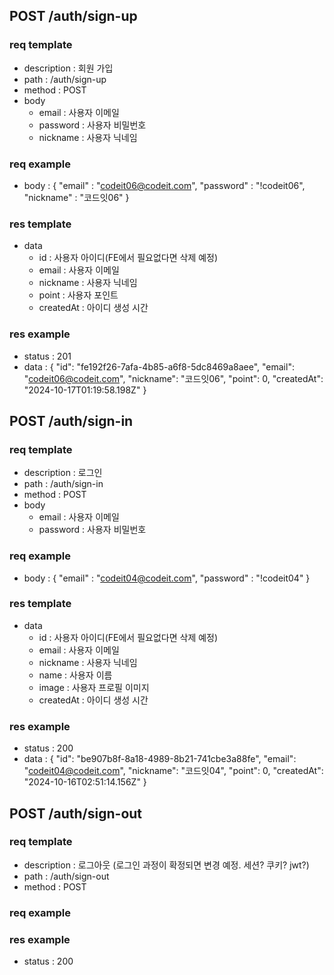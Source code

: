 ## POST /auth/sign-up

### req template

- description : 회원 가입
- path : /auth/sign-up
- method : POST
- body
  - email : 사용자 이메일
  - password : 사용자 비밀번호
  - nickname : 사용자 닉네임

### req example

- body : {
  "email" : "codeit06@codeit.com",
  "password" : "!codeit06",
  "nickname" : "코드잇06"
  }

### res template

- data
  - id : 사용자 아이디(FE에서 필요없다면 삭제 예정)
  - email : 사용자 이메일
  - nickname : 사용자 닉네임
  - point : 사용자 포인트
  - createdAt : 아이디 생성 시간

### res example

- status : 201
- data : {
  "id": "fe192f26-7afa-4b85-a6f8-5dc8469a8aee",
  "email": "codeit06@codeit.com",
  "nickname": "코드잇06",
  "point": 0,
  "createdAt": "2024-10-17T01:19:58.198Z"
  }

## POST /auth/sign-in

### req template

- description : 로그인
- path : /auth/sign-in
- method : POST
- body
  - email : 사용자 이메일
  - password : 사용자 비밀번호

### req example

- body : {
  "email" : "codeit04@codeit.com",
  "password" : "!codeit04"
  }

### res template

- data
  - id : 사용자 아이디(FE에서 필요없다면 삭제 예정)
  - email : 사용자 이메일
  - nickname : 사용자 닉네임
  - name : 사용자 이름
  - image : 사용자 프로필 이미지
  - createdAt : 아이디 생성 시간

### res example

- status : 200
- data : {
  "id": "be907b8f-8a18-4989-8b21-741cbe3a88fe",
  "email": "codeit04@codeit.com",
  "nickname": "코드잇04",
  "point": 0,
  "createdAt": "2024-10-16T02:51:14.156Z"
  }

## POST /auth/sign-out

### req template

- description : 로그아웃 (로그인 과정이 확정되면 변경 예정. 세션? 쿠키? jwt?)
- path : /auth/sign-out
- method : POST

### req example

### res example

- status : 200
